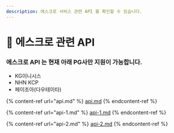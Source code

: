 ```yaml
---
description: 에스크로 서비스 관련 API 를 확인할 수 있습니다.
---
```


# 🏦 에스크로 관련 API

### 에스크로 API 는 현재 아래 PG사만 지원이 가능합니다.

* KG이니시스
* NHN KCP
* 페이조아(다우테이타)

{% content-ref url="api.md" %}
[api.md](api.md)
{% endcontent-ref %}

{% content-ref url="api-1.md" %}
[api-1.md](api-1.md)
{% endcontent-ref %}

{% content-ref url="api-2.md" %}
[api-2.md](api-2.md)
{% endcontent-ref %}
